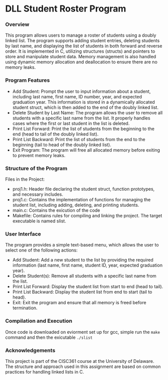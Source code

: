 # DLL Student Roster Program
### Overview
This program allows users to manage a roster of students using a doubly linked list. The program supports adding student entries, 
deleting students by last name, and displaying the list of students in both forward and reverse order. It is implemented in C, utilizing 
structures (structs) and pointers to store and manipulate student data. Memory management is also handled using dynamic memory allocation 
and deallocation to ensure there are no memory leaks.

### Program Features
- Add Student: Prompt the user to input information about a student, including last name, first name, ID number, year, and expected
  graduation year. This information is stored in a dynamically allocated student struct, which is then added to the end of the doubly
  linked list.
- Delete Student by Last Name: The program allows the user to remove all students with a specific last name from the list. It properly
  handles cases where the first or last student in the list is deleted.
- Print List Forward: Print the list of students from the beginning to the end (head to tail of the doubly linked list).
- Print List Backward: Print the list of students from the end to the beginning (tail to head of the doubly linked list).
- Exit Program: The program will free all allocated memory before exiting to prevent memory leaks.

### Structure of the Program
Files in the Project:
- proj1.h: Header file declaring the student struct, function prototypes, and necessary includes.
- proj1.c: Contains the implementation of functions for managing the student list, including adding, deleting, and printing students.
- main.c: Contains the exicution of the code
- Makefile: Contains rules for compiling and linking the project. The target executable is named slist.

### User Interface
The program provides a simple text-based menu, which allows the user to select one of the following actions:
- Add Student: Add a new student to the list by providing the required information (last name, first name, student ID, year, expected graduation year).
- Delete Student(s): Remove all students with a specific last name from the list.
- Print List Forward: Display the student list from start to end (head to tail).
- Print List Backward: Display the student list from end to start (tail to head).
- Exit: Exit the program and ensure that all memory is freed before termination.

### Compilation and Execution
Once code is downloaded on eviorment set up for gcc, simple run the `make` command and then the exicutable `./slist`

### Acknowledgements
This project is part of the CISC361 course at the University of Delaware. The structure and approach used in this assignment are based on common
practices for handling linked lists in C.
